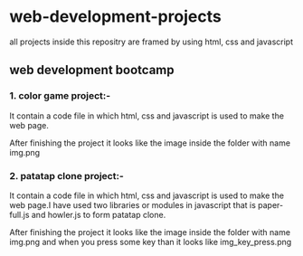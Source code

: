 # web-development-projects
all projects inside this repositry are framed by using html, css and javascript
## web development bootcamp 

### 1. color game project:-

It contain a code file in which html, css and javascript is used to make the web page.

After finishing the project it looks like the image inside the folder with name img.png

### 2. patatap clone project:-

It contain a code file in which html, css and javascript is used to make the web page.I have used two libraries or modules in javascript that is paper-full.js and howler.js to form patatap clone.

After finishing the project it looks like the image inside the folder with name img.png and when you press some key than it looks like img_key_press.png

